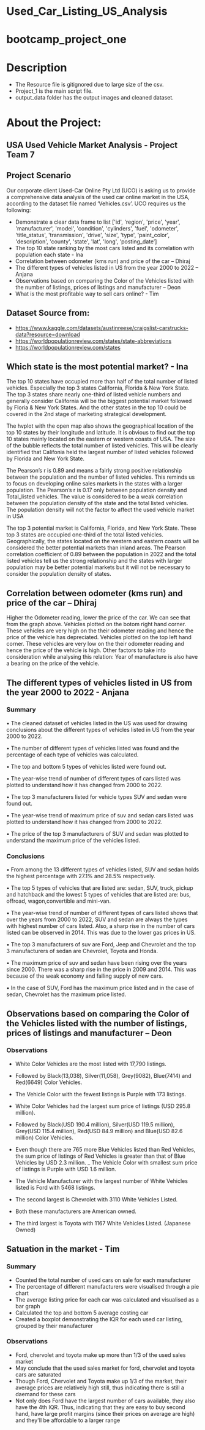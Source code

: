 # Used_Car_Listing_US_Analysis

# bootcamp_project_one

# Description
* The Resource file is gitignored due to large size of the csv.
* Project_1 is the main script file.
* output_data folder has the output images and cleaned dataset.

# About the Project:

## USA Used Vehicle Market Analysis - Project Team 7

## Project Scenario
Our corporate client Used-Car Online Pty Ltd (UCO) is asking us to provide a comprehensive data analysis of the used car online market in the USA, according to the dataset file named ‘Vehicles.csv’. UCO requires us the following:
- Demonstrate a clear data frame to list ['id', 'region', 'price', 'year', 'manufacturer', 'model', 'condition', 'cylinders', 'fuel', 'odometer', 'title_status', 'transmission', 'drive', 'size', 'type', 'paint_color', 'description', 'county', 'state', 'lat', 'long', 'posting_date’]
- The top 10 state ranking by the most cars listed and its correlation with population each state - Ina
- Correlation between odometer (kms run) and price of the car – Dhiraj
- The different types of vehicles listed in US from the year 2000 to 2022 – Anjana
- Observations based on comparing the Color of the Vehicles listed with the number of listings, prices of listings and manufacturer – Deon
- What is the most profitable way to sell cars online? - Tim

## Dataset Source from: 
- https://www.kaggle.com/datasets/austinreese/craigslist-carstrucks-data?resource=download
- https://worldpopulationreview.com/states/state-abbreviations
- https://worldpopulationreview.com/states

## Which state is the most potential market? - Ina
The top 10 states have occupied more than half of the total number of listed vehicles. Especially the top 3 states California, Florida & New York State. The top 3 states share nearly one-third of listed vehicle numbers and generally consider California will be the biggest potential market followed by Floria & New York States. And the other states in the top 10 could be covered in the 2nd stage of marketing strategical development.

The hvplot with the open map also shows the geographical location of the top 10 states by their longitude and latitude. It is obvious to find out the top 10 states mainly located on the eastern or western coasts of USA. The size of the bubble reflects the total number of listed vehicles. This will be clearly identified that Califonia held the largest number of listed vehicles followed by Florida and New York State.

The Pearson’s r is 0.89 and means a fairly strong positive relationship between the population and the number of listed vehicles. This reminds us to focus on developing online sales markets in the states with a larger population. The Pearson’s r is 0.17 only between population density and Total_listed vehicles. The value is considered to be a weak correlation between the population density of the state and the total listed vehicles. The population density will not the factor to affect the used vehicle market in USA

The top 3 potential market is California, Florida, and New York State. These top 3 states are occupied one-third of the total listed vehicles. Geographically, the states located on the western and eastern coasts will be considered the better potential markets than inland areas. The Pearson correlation coefficient of 0.89 between the population in 2022 and the total listed vehicles tell us the strong relationship and the states with larger population may be better potential markets but it will not be necessary to consider the population density of states.

## Correlation between odometer (kms run) and price of the car – Dhiraj
Higher the Odometer reading, lower the price of the car. We can see that from the graph above.
Vehicles plotted on the botom right hand corner.
These vehicles are very high on the their odometer reading and hence the price of the vehicle has depreciated.
Vehicles plotted on the top left hand corner.
These vehicles are very low on the their odometer reading and hence the price of the vehicle is high.
Other factors to take into consideration while analysing this relation:
Year of manufacture is also have a bearing on the price of the vehicle.

## The different types of vehicles listed in US from the year 2000 to 2022 - Anjana
### Summary
  •	The cleaned dataset of vehicles listed in the US was used for drawing conclusions about the different types of vehicles listed in US from the year 2000 to 2022.
  
  •	The number of different types of vehicles listed was found and the percentage of each type of vehicles was calculated.
  
  •	The top and bottom 5 types of vehicles listed were found out.
  
  •	The year-wise trend of number of different types of cars listed was plotted to understand how it has changed from 2000 to 2022.
  
  •	The top 3 manufacturers listed for vehicle types SUV and sedan were found out.
  
  •	The year-wise trend of maximum price of suv and sedan cars listed was plotted to understand how it has changed from 2000 to 2022.
  
  •	The price of the top 3 manufacturers of SUV and sedan was plotted to understand the maximum price of the vehicles listed.
### Conclusions
  •	From among the 13 different types of vehicles listed, SUV and sedan holds the highest percentage with 27.1% and 28.5% respectively.
  
  •	The top 5 types of vehicles that are listed are: sedan, SUV, truck, pickup and hatchback and the lowest 5 types of vehicles that are listed are: bus, offroad, wagon,convertible and mini-van.
  
  •	The year-wise trend of number of different types of cars listed shows that over the years from 2000 to 2022, SUV and sedan are always the types with highest number of cars listed. Also, a sharp rise in the number of cars listed can be observed in 2014. This was due to the lower gas prices in US.
  
  •	The top 3 manufacturers of suv are Ford, Jeep and Chevrolet and the top 3 manufacturers of sedan are Chevrolet, Toyota and Honda.
  
  •	The maximum price of suv and sedan have been rising over the years since 2000. There was a sharp rise in the price in 2009 and 2014. This was because of the weak economy and falling supply of new cars.
  
  •	In the case of SUV, Ford has the maximum price listed and in the case of sedan, Chevrolet has the maximum price listed.

## Observations based on comparing the Color of the Vehicles listed with the number of listings, prices of listings and manufacturer – Deon
### Observations
 - White Color Vehicles are the most listed with 17,790 listings.
 - Followed by Black(13,038), Silver(11,058), Grey(9082), Blue(7414) and Red(6649) Color Vehicles.
 - The Vehicle Color with the fewest listings is Purple with 173 listings.

 - White Color Vehicles had the largest sum price of listings (USD 295.8 million).
 - Followed by Black(USD 190.4 million), Silver(USD 119.5 million), Grey(USD 115.4 million), Red(USD 84.9 million) and Blue(USD 82.6 million) Color Vehicles.
 - Even though there are 765 more Blue Vehicles listed than Red Vehicles, the sum price of listings of Red Vehicles is greater than that of Blue Vehicles by USD 2.3 million.
 _ The Vehicle Color with smallest sum price of listings is Purple with USD 1.6 million.

 - The Vehicle Manufacturer with the largest number of White Vehicles listed is Ford with 5468 listings.
 - The second largest is Chevrolet with 3110 White Vehicles Listed.
 - Both these manufacturers are American owned.
 - The third largest is Toyota with 1167 White Vehicles Listed. (Japanese Owned)

 ## Satuation in the market - Tim
### Summary
- Counted the total number of used cars on sale for each manufacturer
- The percentage of different manufacturers were visualised through a pie chart
- The average listing price for each car was calculated and visualised as a bar graph
- Calculated the top and bottom 5 average costing car
- Created a boxplot demonstrating the IQR for each used car listing, grouped by their manufacturer
### Observations
- Ford, chervolet and toyota make up more than 1/3 of the used sales market
- May conclude that the used sales market for ford, chervolet and toyota cars are saturated
- Though Ford, Chervolet and Toyota make up 1/3 of the market, their average prices are relatively high still, thus indicating there is still a daemand for these cars
- Not only does Ford have the largest number of cars available, they also have the 4th IQR. Thus, indicating that they are easy to buy second hand, have large profit margins (since their prices on average are high) and they'll be affordable to a larger range
